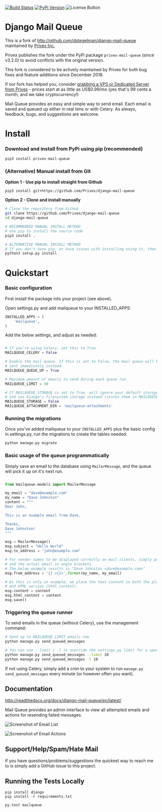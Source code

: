 [![Build Status](https://travis-ci.org/Privex/django-mail-queue.png?branch=master)](https://travis-ci.org/Privex/django-mail-queue)
[![PyPi Version](https://img.shields.io/pypi/v/privex-mail-queue.svg)](https://pypi.org/project/privex-mail-queue/)
![License Button](https://img.shields.io/pypi/l/privex-mail-queue)

Django Mail Queue
=================

This is a fork of http://github.com/dstegelman/django-mail-queue maintained by [Privex Inc.](https://www.privex.io/)

Privex publishes the fork under the PyPi package `privex-mail-queue` (since v3.2.0) to avoid conflicts
with the original version.

This fork is considered to be actively maintained by Privex for both bug fixes and feature additions since
December 2018. 

If our fork has helped you, consider 
[grabbing a VPS or Dedicated Server from Privex](https://www.privex.io/) - prices start at as little 
as US$0.99/mo (yes that's 99 cents a month, and we take cryptocurrency!)

Mail Queue provides an easy and simple way to send email.  Each email is saved and queued up either in
real time or with Celery.  As always, feedback, bugs, and suggestions are welcome.



Install
========

### Download and install from PyPi using pip (recommended)

```sh
pip3 install privex-mail-queue
```

### (Alternative) Manual install from Git

**Option 1 - Use pip to install straight from Github**

```sh
pip3 install git+https://github.com/Privex/django-mail-queue
```

**Option 2 - Clone and install manually**

```bash
# Clone the repository from Github
git clone https://github.com/Privex/django-mail-queue
cd django-mail-queue

# RECOMMENDED MANUAL INSTALL METHOD
# Use pip to install the source code
pip3 install .

# ALTERNATIVE MANUAL INSTALL METHOD
# If you don't have pip, or have issues with installing using it, then you can use setuptools instead.
python3 setup.py install
```

Quickstart
============

### Basic configuration

First install the package into your project (see above).

Open settings.py and add mailqueue to your INSTALLED_APPS:

```python
INSTALLED_APPS = (
    'mailqueue',
)
```

Add the below settings, and adjust as needed:

```python

# If you're using Celery, set this to True
MAILQUEUE_CELERY = False

# Enable the mail queue. If this is set to False, the mail queue will be disabled and emails will be 
# sent immediately instead.
MAILQUEUE_QUEUE_UP = True

# Maximum amount of emails to send during each queue run
MAILQUEUE_LIMIT = 50

# If MAILQUEUE_STORAGE is set to True, will ignore your default storage settings
# and use Django's filesystem storage instead (stores them in MAILQUEUE_ATTACHMENT_DIR) 
MAILQUEUE_STORAGE = False
MAILQUEUE_ATTACHMENT_DIR = 'mailqueue-attachments'

```

### Running the migrations

Once you've added mailqueue to your `INSTALLED_APPS` plus the basic config in settings.py, run the 
migrations to create the tables needed:


```bash
python manage.py migrate
```

### Basic usage of the queue programmatically

Simply save an email to the database using `MailerMessage`, and the queue will pick it up on it's next run.

```python

from mailqueue.models import MailerMessage

my_email = "dave@example.com"
my_name = "Dave Johnston"
content = """
Dear John,

This is an example email from Dave.

Thanks,
Dave Johnston!
"""

msg = MailerMessage()
msg.subject = "Hello World"
msg.to_address = "john@example.com"

# For sender names to be displayed correctly on mail clients, simply put your name first
# and the actual email in angle brackets 
# The below example results in "Dave Johnston <dave@example.com>"
msg.from_address = '{} <{}>'.format(my_name, my_email)

# As this is only an example, we place the text content in both the plaintext version (content) 
# and HTML version (html_content).
msg.content = content
msg.html_content = content
msg.save()


``` 




### Triggering the queue runner


To send emails in the queue (without Celery), use the management command:

```bash
# Send up to MAILQUEUE_LIMIT emails now
python manage.py send_queued_messages

# You can use --limit / -l to override the settings.py limit for a specific run
python manage.py send_queued_messages --limit 10
python manage.py send_queued_messages -l 10
```

If not using Celery, simply add a cron to your system to run `manage.py send_queued_messages` every minute (or however
often you want).



Documentation
-------------

http://readthedocs.org/docs/django-mail-queue/en/latest/

Mail Queue provides an admin interface to view all attempted emails and actions for resending failed messages.

![Screenshot of Email List](https://cdn.privex.io/github/privex-mail-queue/pmq-message-list.png)

![Screenshot of Email Actions](https://cdn.privex.io/github/privex-mail-queue/pmq-message-actions.png)


Support/Help/Spam/Hate Mail
---------------------------

If you have questions/problems/suggestions the quickest way to reach me to is simply add a GitHub issue to this project.

Running the Tests Locally
-------------------------

```
pip install django
pip install -r requirements.txt

py.test mailqueue
```
